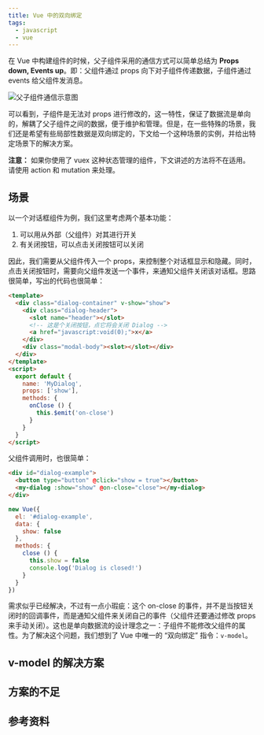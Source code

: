```yaml
---
title: Vue 中的双向绑定
tags:
  - javascript
  - vue
---
```


在 Vue 中构建组件的时候，父子组件采用的通信方式可以简单总结为 **Props down, Events up**。即：父组件通过 props 向下对子组件传递数据，子组件通过 events 给父组件发消息。

![父子组件通信示意图](https://vuejs.org/images/props-events.png)

可以看到，子组件是无法对 props 进行修改的，这一特性，保证了数据流是单向的，解耦了父子组件之间的数据，便于维护和管理。但是，在一些特殊的场景，我们还是希望有些局部性数据是双向绑定的，下文给一个这种场景的实例，并给出特定场景下的解决方案。

**注意：** 如果你使用了 vuex 这种状态管理的组件，下文讲述的方法将不在适用。请使用 action 和 mutation 来处理。

## 场景
以一个对话框组件为例，我们这里考虑两个基本功能：
1. 可以用从外部（父组件）对其进行开关
2. 有关闭按钮，可以点击关闭按钮可以关闭

因此，我们需要从父组件传入一个 props，来控制整个对话框显示和隐藏。同时，点击关闭按钮时，需要向父组件发送一个事件，来通知父组件关闭该对话框。思路很简单，写出的代码也很简单：
```html
<template>
  <div class="dialog-container" v-show="show">
    <div class="dialog-header">
      <slot name="header"></slot>
      <!-- 这是个关闭按钮，点它将会关闭 Dialog -->
      <a href="javascript:void(0);">x</a>
    </div>
    <div class="modal-body"><slot></slot></div>
  </div>
</template>
<script>
  export default {
    name: 'MyDialog',
    props: ['show'],
    methods: {
      onClose () {
        this.$emit('on-close')
      }
    }
  }
</script>
```

父组件调用时，也很简单：
```html
<div id="dialog-example">
  <button type="button" @click="show = true"></button>
  <my-dialog :show="show" @on-close="close"></my-dialog>
</div>
```
```javascript
new Vue({
  el: '#dialog-example',
  data: {
    show: false
  },
  methods: {
    close () {
      this.show = false
      console.log('Dialog is closed!')
    }
  }
})
```

需求似乎已经解决，不过有一点小瑕疵：这个 on-close 的事件，并不是当按钮关闭时的回调事件，而是通知父组件来关闭自己的事件（父组件还要通过修改 props 来手动关闭）。这也是单向数据流的设计理念之一：子组件不能修改父组件的属性。为了解决这个问题，我们想到了 Vue 中唯一的 “双向绑定” 指令：`v-model`。

## v-model 的解决方案

## 方案的不足

## 参考资料

